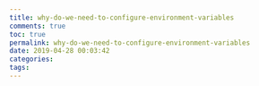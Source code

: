 ```yaml
---
title: why-do-we-need-to-configure-environment-variables
comments: true
toc: true
permalink: why-do-we-need-to-configure-environment-variables
date: 2019-04-28 00:03:42
categories:
tags:
---
```


<!-- more -->
